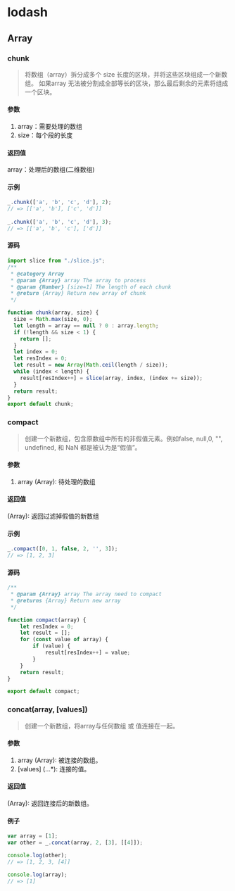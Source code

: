 # lodash

## Array

### chunk

> 将数组（array）拆分成多个 size 长度的区块，并将这些区块组成一个新数组。 如果array 无法被分割成全部等长的区块，那么最后剩余的元素将组成一个区块。
#### 参数
1. array：需要处理的数组
2. size：每个段的长度
#### 返回值
array：处理后的数组(二维数组)
#### 示例
```js
_.chunk(['a', 'b', 'c', 'd'], 2);
// => [['a', 'b'], ['c', 'd']]
 
_.chunk(['a', 'b', 'c', 'd'], 3);
// => [['a', 'b', 'c'], ['d']]
```
#### 源码
```js
import slice from "./slice.js";
/**
 * @category Array
 * @param {Array} array The array to process
 * @param {Number} [size=1] The length of each chunk
 * @return {Array} Return new array of chunk
 */

function chunk(array, size) {
  size = Math.max(size, 0);
  let length = array == null ? 0 : array.length;
  if (!length && size < 1) {
    return [];
  }
  let index = 0;
  let resIndex = 0;
  let result = new Array(Math.ceil(length / size));
  while (index < length) {
    result[resIndex++] = slice(array, index, (index += size));
  }
  return result;
}
export default chunk;
```

### compact
> 创建一个新数组，包含原数组中所有的非假值元素。例如false, null,0, "", undefined, 和 NaN 都是被认为是“假值”。
#### 参数
1. array (Array): 待处理的数组
#### 返回值
(Array): 返回过滤掉假值的新数组
#### 示例
````js
_.compact([0, 1, false, 2, '', 3]);
// => [1, 2, 3]
````
#### 源码
```js
/**
 * @param {Array} array The array need to compact
 * @returns {Array} Return new array
 */

function compact(array) {
    let resIndex = 0;
    let result = [];
    for (const value of array) {
        if (value) {
            result[resIndex++] = value;
        }
    }
    return result;
}

export default compact;
```
### concat(array, [values])

> 创建一个新数组，将array与任何数组 或 值连接在一起。

#### 参数
1. array (Array): 被连接的数组。
2. [values] (...*): 连接的值。
#### 返回值
(Array): 返回连接后的新数组。

#### 例子
```js
var array = [1];
var other = _.concat(array, 2, [3], [[4]]);

console.log(other);
// => [1, 2, 3, [4]]

console.log(array);
// => [1]
```